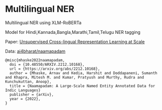 # Multilingual NER
Multilingual NER using XLM-RoBERTa

Model for Hindi,Kannada,Bangla,Marathi,Tamil,Telugu NER tagging

Paper: [Unsupervised Cross-lingual Representation Learning at Scale](https://arxiv.org/pdf/1911.02116.pdf) 

Data: [ai4bharat/naamapadam](https://huggingface.co/datasets/ai4bharat/naamapadam)

```
@misc{mhaske2022naamapadam,
  doi = {10.48550/ARXIV.2212.10168},
  url = {https://arxiv.org/abs/2212.10168},
  author = {Mhaske, Arnav and Kedia, Harshit and Doddapaneni, Sumanth and Khapra, Mitesh M. and Kumar, Pratyush and Murthy, Rudra and Kunchukuttan, Anoop},
  title = {Naamapadam: A Large-Scale Named Entity Annotated Data for Indic Languages}
  publisher = {arXiv},
  year = {2022},
}
```
